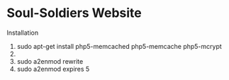 Soul-Soldiers Website
====

Installation

1. sudo apt-get install php5-memcached php5-memcache php5-mcrypt
2. <install phalcon>
3. sudo a2enmod rewrite
4. sudo a2enmod expires
5
